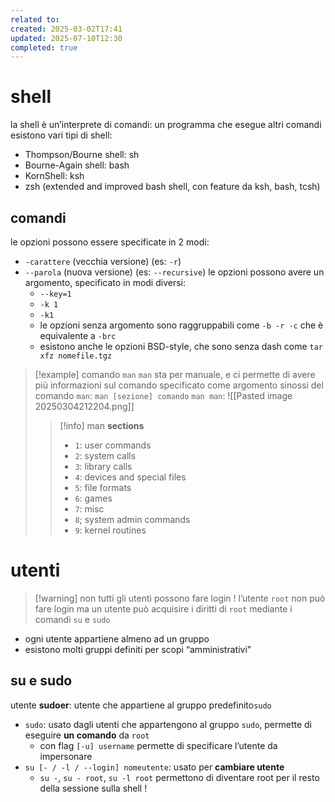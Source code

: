 ```yaml
---
related to: 
created: 2025-03-02T17:41
updated: 2025-07-10T12:30
completed: true
---
```

# shell
la shell è un’interprete di comandi: un programma che esegue altri comandi
esistono vari tipi di shell: 
- Thompson/Bourne shell: sh
- Bourne-Again shell: bash
- KornShell: ksh
- zsh (extended and improved bash shell, con feature da ksh, bash, tcsh)
## comandi
le opzioni possono essere specificate in 2 modi:
- `-carattere` (vecchia versione) (es: `-r`)
- `--parola` (nuova versione) (es: `--recursive`)
le opzioni possono avere un argomento, specificato in modi diversi:
  - `--key=1`
  - `-k 1`
  - `-k1`
  - le opzioni senza argomento sono raggruppabili come `-b -r -c` che è equivalente a `-brc`
  - esistono anche le opzioni BSD-style, che sono senza dash come `tar xfz nomefile.tgz`
>[!example] comando `man`
`man` sta per manuale, e ci permette di avere più informazioni sul comando specificato come argomento
sinossi del comando `man`: `man [sezione] comando`
`man man`: 
![[Pasted image 20250304212204.png]]
>>[!info] man **sections**
>>- `1`: user commands
>>- `2`: system calls
>>- `3`: library calls
>>- `4`: devices and special files
>>- `5`: file formats
>>- `6`: games
>>- `7`: misc
>>- `8`; system admin commands
>>- `9`: kernel routines
# utenti

> [!warning] non tutti gli utenti possono fare login !
>  l’utente `root` non può fare login ma un utente può acquisire i diritti di `root` mediante i comandi `su` e `sudo`

- ogni utente appartiene almeno ad un gruppo
- esistono molti gruppi definiti per scopi “amministrativi”
## su e sudo
utente **sudoer**: utente che appartiene al gruppo predefinito`sudo`
- `sudo`: usato dagli utenti che appartengono al gruppo `sudo`, permette di eseguire **un comando** da `root`
	- con flag `[-u] username` permette di specificare l’utente da impersonare
- `su [- / -l / --login] nomeutente`: usato per **cambiare utente**
	- `su -`, `su - root`, `su -l root` permettono di diventare root per il resto della sessione sulla shell ! 
